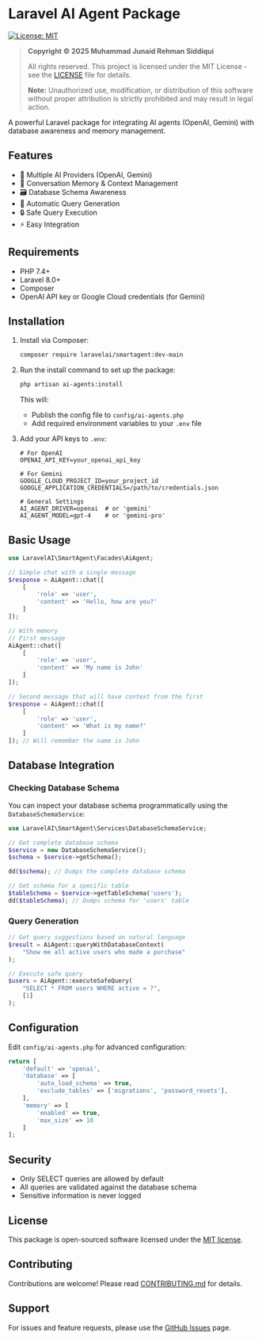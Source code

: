 # Laravel AI Agent Package

[![License: MIT](https://img.shields.io/badge/License-MIT-yellow.svg)](https://opensource.org/licenses/MIT)

> **Copyright © 2025 Muhammad Junaid Rehman Siddiqui**
> 
> All rights reserved. This project is licensed under the MIT License - see the [LICENSE](LICENSE) file for details.
> 
> **Note:** Unauthorized use, modification, or distribution of this software without proper attribution is strictly prohibited and may result in legal action.

A powerful Laravel package for integrating AI agents (OpenAI, Gemini) with database awareness and memory management.

## Features

- 🤖 Multiple AI Providers (OpenAI, Gemini)
- 🧠 Conversation Memory & Context Management
- 🗃️ Database Schema Awareness
- 🔄 Automatic Query Generation
- 🔒 Safe Query Execution
- ⚡ Easy Integration

## Requirements

- PHP 7.4+
- Laravel 8.0+
- Composer
- OpenAI API key or Google Cloud credentials (for Gemini)

## Installation

1. Install via Composer:
   ```bash
   composer require laravelai/smartagent:dev-main
   ```

2. Run the install command to set up the package:
   ```bash
   php artisan ai-agents:install
   ```
   
   This will:
   - Publish the config file to `config/ai-agents.php`
   - Add required environment variables to your `.env` file

3. Add your API keys to `.env`:
   ```env
   # For OpenAI
   OPENAI_API_KEY=your_openai_api_key
   
   # For Gemini
   GOOGLE_CLOUD_PROJECT_ID=your_project_id
   GOOGLE_APPLICATION_CREDENTIALS=/path/to/credentials.json
   
   # General Settings
   AI_AGENT_DRIVER=openai  # or 'gemini'
   AI_AGENT_MODEL=gpt-4    # or 'gemini-pro'
   ```

## Basic Usage

```php
use LaravelAI\SmartAgent\Facades\AiAgent;

// Simple chat with a single message
$response = AiAgent::chat([
    [
        'role' => 'user',
        'content' => 'Hello, how are you?'
    ]
]);

// With memory
// First message
AiAgent::chat([
    [
        'role' => 'user',
        'content' => 'My name is John'
    ]
]);

// Second message that will have context from the first
$response = AiAgent::chat([
    [
        'role' => 'user',
        'content' => 'What is my name?'
    ]
]); // Will remember the name is John
```

## Database Integration

### Checking Database Schema

You can inspect your database schema programmatically using the `DatabaseSchemaService`:

```php
use LaravelAI\SmartAgent\Services\DatabaseSchemaService;

// Get complete database schema
$service = new DatabaseSchemaService();
$schema = $service->getSchema();

dd($schema); // Dumps the complete database schema

// Get schema for a specific table
$tableSchema = $service->getTableSchema('users');
dd($tableSchema); // Dumps schema for 'users' table
```

### Query Generation

```php
// Get query suggestions based on natural language
$result = AiAgent::queryWithDatabaseContext(
    "Show me all active users who made a purchase"
);

// Execute safe query
$users = AiAgent::executeSafeQuery(
    "SELECT * FROM users WHERE active = ?",
    [1]
);
```

## Configuration

Edit `config/ai-agents.php` for advanced configuration:

```php
return [
    'default' => 'openai',
    'database' => [
        'auto_load_schema' => true,
        'exclude_tables' => ['migrations', 'password_resets'],
    ],
    'memory' => [
        'enabled' => true,
        'max_size' => 10
    ]
];
```

## Security

- Only SELECT queries are allowed by default
- All queries are validated against the database schema
- Sensitive information is never logged

## License

This package is open-sourced software licensed under the [MIT license](https://opensource.org/licenses/MIT).

## Contributing

Contributions are welcome! Please read [CONTRIBUTING.md](CONTRIBUTING.md) for details.

## Support

For issues and feature requests, please use the [GitHub Issues](https://github.com/yourusername/laravel-ai-agents/issues) page.

